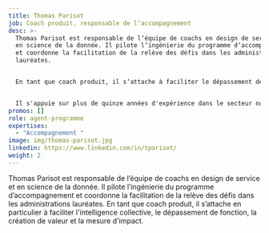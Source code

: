 ```yaml
---
title: Thomas Parisot
job: Coach produit, responsable de lʼaccompagnement
desc: >-
  Thomas Parisot est responsable de lʼéquipe de coachs en design de service et
  en science de la donnée. Il pilote lʼingénierie du programme dʼaccompagnement
  et coordonne la facilitation de la relève des défis dans les administrations
  lauréates. 


  En tant que coach produit, il sʼattache à faciliter le dépassement de fonction, la création de valeur et la mesure dʼimpact. Il sʼimpose une pratique systémique et agnostique, pour rester en capacité d’apprendre et résoudre des problèmes complexes.


  Il s'appuie sur plus de quinze années d'expérience dans le secteur numérique, en ayant évolué dans des contextes organisationnels très variés, de la startup à la grande entreprise, en passant par les cabinets de conseil et le milieu associatif.
promos: []
role: agent-programme
expertises:
  - "Accompagnement "
image: img/thomas-parisot.jpg
linkedin: https://www.linkedin.com/in/tparisot/
weight: 2
---
```

Thomas Parisot est responsable de lʼéquipe de coachs en design de service et en science de la donnée. Il pilote lʼingénierie du programme dʼaccompagnement et coordonne la facilitation de la relève des défis dans les administrations lauréates. En tant que coach produit, il sʼattache en particulier à faciliter l'intelligence collective, le dépassement de fonction, la création de valeur et la mesure d'impact.